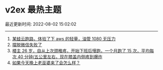 # v2ex 最热主题

最近更新时间: 2022-08-02 15:02:02

--- 
1. [某蛙云跑路，体验了下 aws 的轻量，油管 1080 无压力](https://www.v2ex.com/t/870084) 
2. [摆脱微信失败了](https://www.v2ex.com/t/870094) 
3. [楼主 26 岁，自从上次颈椎疼，开始下班后慢跑，一个月跑了 15 次，平均每次 40 分钟/五公里左右，现在膝盖内侧疼到爆炸](https://www.v2ex.com/t/870144) 
4. [如果今天晚上老巫婆来了会怎么样？](https://www.v2ex.com/t/870178) 
